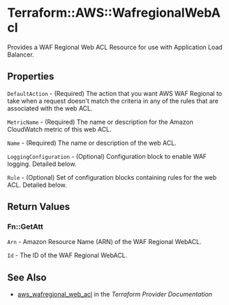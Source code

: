 # Terraform::AWS::WafregionalWebAcl

Provides a WAF Regional Web ACL Resource for use with Application Load Balancer.

## Properties

`DefaultAction` - (Required) The action that you want AWS WAF Regional to take when a request doesn't match the criteria in any of the rules that are associated with the web ACL.

`MetricName` - (Required) The name or description for the Amazon CloudWatch metric of this web ACL.

`Name` - (Required) The name or description of the web ACL.

`LoggingConfiguration` - (Optional) Configuration block to enable WAF logging. Detailed below.

`Rule` - (Optional) Set of configuration blocks containing rules for the web ACL. Detailed below.


## Return Values

### Fn::GetAtt

`Arn` - Amazon Resource Name (ARN) of the WAF Regional WebACL.

`Id` - The ID of the WAF Regional WebACL.

## See Also

* [aws_wafregional_web_acl](https://www.terraform.io/docs/providers/aws/r/wafregional_web_acl.html) in the _Terraform Provider Documentation_
